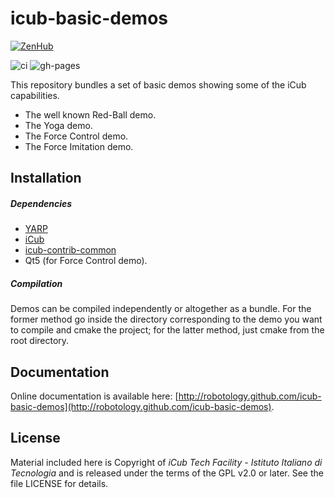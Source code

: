 icub-basic-demos
================

[![ZenHub](https://img.shields.io/badge/Shipping_faster_with-ZenHub-435198.svg)](https://zenhub.com)

![ci](https://github.com/robotology/icub-basic-demos/workflows/Continuous%20Integration/badge.svg)
![gh-pages](https://github.com/robotology/icub-basic-demos/workflows/GitHub%20Pages/badge.svg)

This repository bundles a set of basic demos showing some of the iCub capabilities.
- The well known Red-Ball demo.
- The Yoga demo.
- The Force Control demo.
- The Force Imitation demo.

## Installation

##### Dependencies
- [YARP](https://github.com/robotology/yarp)
- [iCub](https://github.com/robotology/icub-main)
- [icub-contrib-common](https://github.com/robotology/icub-contrib-common)
- Qt5 (for Force Control demo).

##### Compilation
Demos can be compiled independently or altogether as a bundle. For the former
method go inside the directory corresponding to the demo you want to compile and
cmake the project; for the latter method, just cmake from the root directory.

## Documentation
Online documentation is available here: [http://robotology.github.com/icub-basic-demos](http://robotology.github.com/icub-basic-demos).

## License
Material included here is Copyright of _iCub Tech Facility - Istituto Italiano di Tecnologia_ and is released under the terms of the GPL v2.0 or later. See the file LICENSE for details.
